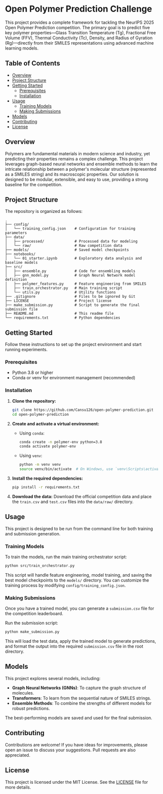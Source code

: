 # Open Polymer Prediction Challenge

This project provides a complete framework for tackling the NeurIPS 2025 Open Polymer Prediction competition. The primary goal is to predict five key polymer properties—Glass Transition Temperature (Tg), Fractional Free Volume (FFV), Thermal Conductivity (Tc), Density, and Radius of Gyration (Rg)—directly from their SMILES representations using advanced machine learning models.

## Table of Contents
- [Overview](#overview)
- [Project Structure](#project-structure)
- [Getting Started](#getting-started)
  - [Prerequisites](#prerequisites)
  - [Installation](#installation)
- [Usage](#usage)
  - [Training Models](#training-models)
  - [Making Submissions](#making-submissions)
- [Models](#models)
- [Contributing](#contributing)
- [License](#license)

## Overview

Polymers are fundamental materials in modern science and industry, yet predicting their properties remains a complex challenge. This project leverages graph-based neural networks and ensemble methods to learn the intricate relationship between a polymer's molecular structure (represented as a SMILES string) and its macroscopic properties. Our solution is designed to be modular, extensible, and easy to use, providing a strong baseline for the competition.

## Project Structure

The repository is organized as follows:

```
.
├── config/
│   └── training_config.json    # Configuration for training parameters
├── data/
│   ├── processed/              # Processed data for modeling
│   └── raw/                    # Raw competition data
├── models/                     # Saved model checkpoints
├── notebooks/
│   └── 01_starter.ipynb        # Exploratory data analysis and baseline models
├── src/
│   ├── ensemble.py             # Code for ensembling models
│   ├── gnn_model.py            # Graph Neural Network model definition
│   ├── polymer_features.py     # Feature engineering from SMILES
│   ├── train_orchestrator.py   # Main training script
│   └── utils.py                # Utility functions
├── .gitignore                  # Files to be ignored by Git
├── LICENSE                     # Project license
├── make_submission.py          # Script to generate the final submission file
├── README.md                   # This readme file
└── requirements.txt            # Python dependencies
```

## Getting Started

Follow these instructions to set up the project environment and start running experiments.

### Prerequisites

- Python 3.8 or higher
- Conda or venv for environment management (recommended)

### Installation

1.  **Clone the repository:**
    ```bash
    git clone https://github.com/Cansu126/open-polymer-prediction.git
    cd open-polymer-prediction
    ```

2.  **Create and activate a virtual environment:**
    - Using `conda`:
      ```bash
      conda create -n polymer-env python=3.8
      conda activate polymer-env
      ```
    - Using `venv`:
      ```bash
      python -m venv venv
      source venv/bin/activate  # On Windows, use `venv\Scripts\activate`
      ```

3.  **Install the required dependencies:**
    ```bash
    pip install -r requirements.txt
    ```

4.  **Download the data:**
    Download the official competition data and place the `train.csv` and `test.csv` files into the `data/raw/` directory.

## Usage

This project is designed to be run from the command line for both training and submission generation.

### Training Models

To train the models, run the main training orchestrator script:

```bash
python src/train_orchestrator.py
```

This script will handle feature engineering, model training, and saving the best model checkpoints to the `models/` directory. You can customize the training process by modifying `config/training_config.json`.

### Making Submissions

Once you have a trained model, you can generate a `submission.csv` file for the competition leaderboard.

Run the submission script:

```bash
python make_submission.py
```

This will load the test data, apply the trained model to generate predictions, and format the output into the required `submission.csv` file in the root directory.

## Models

This project explores several models, including:
- **Graph Neural Networks (GNNs)**: To capture the graph structure of molecules.
- **Transformers**: To learn from the sequential nature of SMILES strings.
- **Ensemble Methods**: To combine the strengths of different models for robust predictions.

The best-performing models are saved and used for the final submission.

## Contributing

Contributions are welcome! If you have ideas for improvements, please open an issue to discuss your suggestions. Pull requests are also appreciated.

## License

This project is licensed under the MIT License. See the [LICENSE](LICENSE) file for more details. 